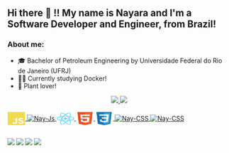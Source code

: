 ## Hi there 👋 !! My name is Nayara and I'm a Software Developer and Engineer, from Brazil!

### About me: 
- 🎓 Bachelor of Petroleum Engineering by Universidade Federal do Rio de Janeiro (UFRJ)
- 👩‍💻 Currently studying Docker!
- 🌱 Plant lover!

<div align="center">
  <a href="https://www.linkedin.com/in/nayesteves/">
  <img height="160em" src="https://github-readme-stats.vercel.app/api?username=naylima&show_icons=true&theme=dark&include_all_commits=true&count_private=true"/>
  <img height="160em" src="https://github-readme-stats.vercel.app/api/top-langs/?username=naylima&layout=compact&langs_count=7&theme=dark"/>
</div>
  
  <div style="display: inline_block"><br>
  <img align="center" alt="Nay-Js" height="30" width="40" src="https://raw.githubusercontent.com/devicons/devicon/master/icons/javascript/javascript-plain.svg">
  <img align="center" alt="Nay-Js" height="30" width="40" src="https://cdn.jsdelivr.net/gh/devicons/devicon/icons/typescript/typescript-plain.svg" />  
  <img align="center" alt="Nay-React" height="30" width="40" src="https://raw.githubusercontent.com/devicons/devicon/master/icons/react/react-original.svg">
  <img align="center" alt="Nay-HTML" height="30" width="40" src="https://raw.githubusercontent.com/devicons/devicon/master/icons/html5/html5-original.svg">
  <img align="center" alt="Nay-CSS" height="30" width="40" src="https://raw.githubusercontent.com/devicons/devicon/master/icons/css3/css3-original.svg">
  <img align="center" alt="Nay-CSS" height="30" width="40" src="https://cdn.jsdelivr.net/gh/devicons/devicon/icons/mongodb/mongodb-original.svg">         
  <img align="center" alt="Nay-CSS" height="30" width="40" src="https://cdn.jsdelivr.net/gh/devicons/devicon/icons/postgresql/postgresql-plain.svg">       
</div>
  
  ##
 
<div> 
  <a href = "mailto:nayaralima@poli.ufrj.br"><img src="https://img.shields.io/badge/-Gmail-%23333?style=for-the-badge&logo=gmail&logoColor=white" target="_blank"></a>
  <a href="https://instagram.com/nayara.lima0" target="_blank"><img src="https://img.shields.io/badge/-Instagram-%23E4405F?style=for-the-badge&logo=instagram&logoColor=white" target="_blank"></a>
  <a href="https://www.linkedin.com/in/nayesteves/" target="_blank"><img src="https://img.shields.io/badge/-LinkedIn-%230077B5?style=for-the-badge&logo=linkedin&logoColor=white" target="_blank"></a> 
   <a href="https://twitter.com/NayaraLiiiima" target="_blank"><img src="https://img.shields.io/badge/Twitter-1DA1F2?style=for-the-badge&logo=twitter&logoColor=white" target="_blank"></a>  
</div>
